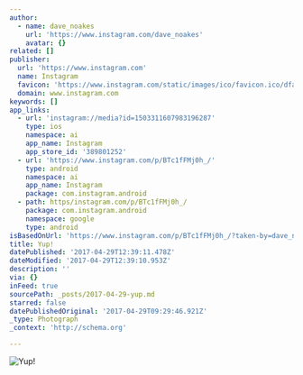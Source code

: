 ```yaml
---
author:
  - name: dave_noakes
    url: 'https://www.instagram.com/dave_noakes'
    avatar: {}
related: []
publisher:
  url: 'https://www.instagram.com'
  name: Instagram
  favicon: 'https://www.instagram.com/static/images/ico/favicon.ico/dfa85bb1fd63.ico'
  domain: www.instagram.com
keywords: []
app_links:
  - url: 'instagram://media?id=1503311607983196287'
    type: ios
    namespace: ai
    app_name: Instagram
    app_store_id: '389801252'
  - url: 'https://www.instagram.com/p/BTc1fFMj0h_/'
    type: android
    namespace: ai
    app_name: Instagram
    package: com.instagram.android
  - path: https/instagram.com/p/BTc1fFMj0h_/
    package: com.instagram.android
    namespace: google
    type: android
isBasedOnUrl: 'https://www.instagram.com/p/BTc1fFMj0h_/?taken-by=dave_noakes'
title: Yup!
datePublished: '2017-04-29T12:39:11.478Z'
dateModified: '2017-04-29T12:39:10.953Z'
description: ''
via: {}
inFeed: true
sourcePath: _posts/2017-04-29-yup.md
starred: false
datePublishedOriginal: '2017-04-29T09:29:46.921Z'
_type: Photograph
_context: 'http://schema.org'

---
```

![Yup!](https://scontent.cdninstagram.com/t51.2885-15/s640x640/sh0.08/e35/18160430_1989315337966604_1791501481308848128_n.jpg)